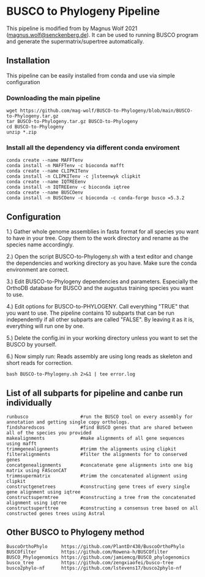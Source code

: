 # BUSCO to Phylogeny Pipeline

This pipeline is modified from by Magnus Wolf 2021 (magnus.wolf@senckenberg.de).  It can be used to running BUSCO program and generate the supermatrix/supertree automatically.

## Installation

This pipeline can be easily installed from conda and use via simple configuration

### Downloading the main pipeline

    wget https://github.com/mag-wolf/BUSCO-to-Phylogeny/blob/main/BUSCO-to-Phylogeny.tar.gz
    tar BUSCO-to-Phylogeny.tar.gz BUSCO-to-Phylogeny
    cd BUSCO-to-Phylogeny
	unzip *.zip

### Install all the dependency via different conda enviroment

    conda create --name MAFFTenv
    conda install -n MAFFTenv -c bioconda mafft
    conda create --name CLIPKITenv
    conda install -n CLIPKITenv -c jlsteenwyk clipkit
    conda create --name IQTREEenv
    conda install -n IQTREEenv -c bioconda iqtree
    conda create --name BUSCOenv
    conda install -n BUSCOenv -c bioconda -c conda-forge busco =5.3.2

## Configuration

1.) Gather whole genome assemblies in fasta format for all species you want to have in your tree. Copy them to the work directory and rename as the species name accordingly.

2.) Open the script BUSCO-to-Phylogeny.sh with a text editor and change the dependencies and working directory as you have. Make sure the conda environment are correct.

3.) Edit BUSCO-to-Phylogeny dependencies and parameters. Especially the OrthoDB database for BUSCO and the augustus training species you want to use.

4.) Edit options for BUSCO-to-PHYLOGENY. Call everything "TRUE" that you want to use. The pipeline contains 10 subparts that can be run independently if all other subparts are called "FALSE". By leaving it as it is, everything will run one by one.

5.) Delete the config.ini in your working directory unless you want to set the BUSCO by yourself.

6.) Now simply run:
Reads assembly are using long reads as skeleton and short reads for correction.

    bash BUSCO-to-Phylogeny.sh 2>&1 | tee error.log

## List of all subparts for pipeline and canbe run individually

    runbusco                   #run the BUSCO tool on every assembly for annotation and getting single copy orthologs.
    findsharedscos             #find BUSCO genes that are shared between all of the species you provided
    makealignments             #make alignments of all gene sequences using mafft
    trimmgenealignments        #trimm the alignments using clipkit
    filteralignments           #filter the alignments for to conserved genes
    concatgenealignments       #concatenate gene alignments into one big matrix using FASconCAT
    trimmsupermatrix           #trimm the concatenated alignment using clipkit
    constructgenetrees         #constructing gene trees of every single gene alignment using iqtree
    constructsupermtree        #constructing a tree from the concatenated alignment using iqtree
    constructsuperttree        #constructing a consensus tree based on all constructed genes trees using Astral

## Other BUSCO to Phylogeny method

	BuscoOrthoPhylo		https://github.com/PlantDr430/BuscoOrthoPhylo
	BUSCOfilter			https://github.com/Rowena-h/BUSCOfilter
	BUSCO_Phylogenomics	https://github.com/jamiemcg/BUSCO_phylogenomics
	busco_tree			https://github.com/zengxiaofei/busco-tree
	busco2phylo-nf		https://github.com/lstevens17/busco2phylo-nf